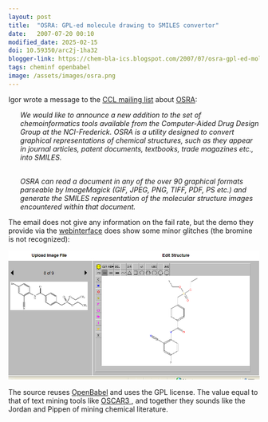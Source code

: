 ```yaml
---
layout: post
title:  "OSRA: GPL-ed molecule drawing to SMILES convertor"
date:   2007-07-20 00:10
modified_date: 2025-02-15
doi: 10.59350/arc2j-1ha32
blogger-link: https://chem-bla-ics.blogspot.com/2007/07/osra-gpl-ed-molecule-drawing-to-smiles.html
tags: cheminf openbabel
image: /assets/images/osra.png
---
```


Igor wrote a message to the [CCL mailing list](http://www.ccl.net/chemistry/sub_unsub.shtml) about
[OSRA](http://cactus.nci.nih.gov/osra/):

<ul><i>
We would like to announce a new addition to the set of chemoinformatics tools available from the Computer-Aided Drug Design Group
at the NCI-Frederick. OSRA is a utility designed to convert graphical representations of chemical structures, such as they appear
in journal articles, patent documents, textbooks, trade magazines etc., into SMILES.<br /><br />

OSRA can read a document in any of the over 90 graphical formats parseable by ImageMagick (GIF, JPEG, PNG, TIFF, PDF, PS etc.) and
generate the SMILES representation of the molecular structure images encountered within that document.
</i></ul>

The email does not give any information on the fail rate, but the demo they provide via the
[webinterface](http://cactus.nci.nih.gov/cgi-bin/osra/index.cgi) does show some minor glitches (the bromine is not recognized):

![](/assets/images/osra.png)

The source reuses [OpenBabel](http://openbabel.sf.net/) and uses the GPL license. The value equal to that of text mining tools like
[OSCAR3 <i class="fa-solid fa-recycle fa-xs"></i>](https://chem-bla-ics.linkedchemistry.info/2006/06/22/text-mining-for-chemistry-using-oscar3.html),
and together they sounds like the Jordan and Pippen of mining chemical literature.
